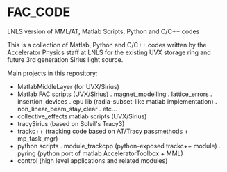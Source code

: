 FAC_CODE
========

LNLS version of MML/AT, Matlab Scripts, Python and C/C++ codes

This is a collection of Matlab, Python and C/C++ codes written by the Accelerator Physics staff at LNLS for
the existing UVX storage ring and future 3rd generation Sirius light source.

Main projects in this repository:

- MatlabMiddleLayer (for UVX/Sirius)
- Matlab FAC scripts (UVX/Sirius)
    . magnet_modelling
    . lattice_errors
    . insertion_devices
    . epu lib (radia-subset-like matlab implementation)
    . non_linear_beam_stay_clear
    . etc...
- collective_effects matlab scripts (UVX/Sirius)
- tracySirius (based on Soleil's Tracy3)
- trackc++ (tracking code based on AT/Tracy passmethods + mp_task_mgr)
- python scripts
    . module_trackcpp (python-exposed trackc++ module)
    . pyring (python port of matlab AcceleratorToolbox + MML)
- control (high level applications and related modules)



